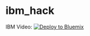 # ibm_hack


IBM Video:
[![Deploy to Bluemix](https://bluemix.net/deploy/button.png)](https://bluemix.net/deploy?repository=https://github.com/ShivamJha/ibm_hack)
